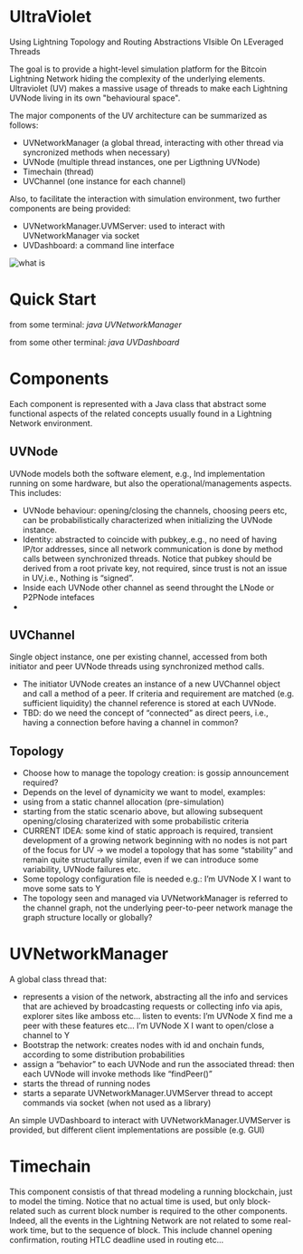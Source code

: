 # UltraViolet
Using Lightning Topology and Routing Abstractions VIsible On LEveraged Threads

The goal is to provide a hight-level simulation platform for the Bitcoin Lightning Network hiding the complexity of the underlying elements.
Ultraviolet (UV) makes a massive usage of threads to make each Lightning UVNode living in its own "behavioural space".

The major components of the UV architecture can be summarized as follows:

- UVNetworkManager (a global thread, interacting with other thread via syncronized methods when necessary)
- UVNode (multiple thread instances, one per Ligthning UVNode)
- Timechain (thread)
- UVChannel (one instance for each channel)

Also, to facilitate the interaction with simulation environment, two further components are being provided:
- UVNetworkManager.UVMServer: used to interact with UVNetworkManager via socket
- UVDashboard: a command line interface

![what is](uv.png)

# Quick Start

from some terminal:
*java UVNetworkManager*

from some other terminal:
*java UVDashboard*



# Components

Each component is represented with a Java class that abstract some functional aspects of the related concepts usually
found in a Lightning Network environment.

## UVNode
UVNode models both the software element, e.g., lnd implementation running on some hardware, but also the operational/managements aspects.
This includes:

- UVNode behaviour: opening/closing the channels, choosing peers etc, can be probabilistically characterized when initializing the UVNode instance. 
- Identity: abstracted to coincide with pubkey,.e.g., no need of having IP/tor addresses, since all network
  communication is done by method calls between synchronized threads. Notice that pubkey should be derived from a root
  private key, not required, since trust is not an issue in UV,i.e., Nothing is “signed”.
- Inside each UVNode other channel as seend throught the LNode or P2PNode intefaces
- 
## UVChannel
Single object instance, one per existing channel, accessed from both initiator and peer UVNode threads using synchronized method calls.
- The initiator UVNode creates an instance of a new UVChannel object and call a method of a peer. If criteria and requirement are matched (e.g. sufficient liquidity) the channel reference is stored at each UVNode.
- TBD: do we need the concept of “connected” as direct peers, i.e., having a connection before having a channel in common?


## Topology
- Choose how to manage the topology creation: is gossip announcement required?
- Depends on the level of dynamicity we want to model, examples:
- using from a static channel allocation (pre-simulation)
- starting from the static scenario above, but allowing subsequent opening/closing charaterized with some probabilistic criteria
- CURRENT IDEA: some kind of static approach is required, transient development of a growing network beginning with no nodes is not part of the focus for UV -> we model a topology that has some “stability” and remain quite structurally similar, even if we can introduce some variability, UVNode failures etc.
- Some topology configuration file is needed 
 e.g.: I’m UVNode X I want to move some sats to Y
- The topology seen and managed via UVNetworkManager is referred to the channel graph, not the underlying peer-to-peer network
manage the graph structure locally or globally?

# UVNetworkManager 
A global class thread that:
- represents a vision of the network, abstracting all the info and services that are achieved by broadcasting requests or collecting info via apis, explorer sites like amboss etc…
  listen to events:
  I’m UVNode X find me a peer with these features etc…
  I’m UVNode X I want to open/close a channel to Y
- Bootstrap the network: creates nodes with id and onchain funds, according to some distribution probabilities
- assign a “behavior” to each UVNode and run the associated thread: then each UVNode will invoke methods like “findPeer()”
- starts the thread of running nodes
- starts a separate UVNetworkManager.UVMServer thread to accept commands via socket (when not used as a library)

An simple UVDashboard to interact with UVNetworkManager.UVMServer is provided, but different client implementations are possible (e.g. GUI)

# Timechain
This component consistis of that thread modeling a running blockchain, just to model the timing. 
Notice that no actual time is used, but only block-related such as current block number is required to the other components.
Indeed, all the events in the Lightning Network are not related to some real-work time, but to the sequence of block.
This include channel opening confirmation, routing HTLC deadline used in routing etc...

